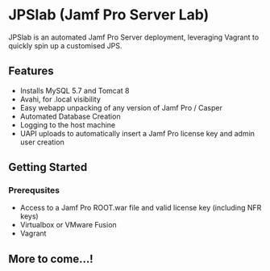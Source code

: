 # JPSlab (Jamf Pro Server Lab)

JPSlab is an automated Jamf Pro Server deployment, leveraging Vagrant to quickly spin up a customised JPS.

## Features

- Installs MySQL 5.7 and Tomcat 8
- Avahi, for .local visibility
- Easy webapp unpacking of any version of Jamf Pro / Casper
- Automated Database Creation
- Logging to the host machine
- UAPI uploads to automatically insert a Jamf Pro license key and admin user creation

## Getting Started

### Prerequsites

- Access to a Jamf Pro ROOT.war file and valid license key (including NFR keys)
- Virtualbox or VMware Fusion
- Vagrant

## More to come...!
